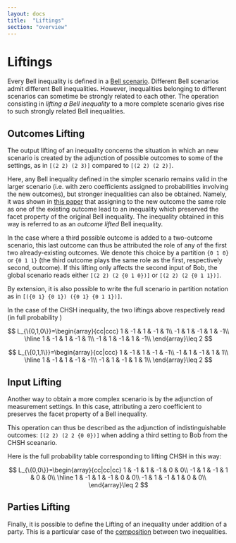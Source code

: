 ```yaml
---
layout: docs
title:  "Liftings"
section: "overview"
---
```


# Liftings

Every Bell inequality is defined in a [Bell scenario](scenario.html). Different Bell scenarios admit different Bell inequalities. However, inequalities belonging to different scenarios can sometime be strongly related to each other. The operation consisting in _lifting a Bell inequality_ to a more complete scenario gives rise to such strongly related Bell inequalities.

## Outcomes Lifting

The output lifting of an inequality concerns the situation in which an new scenario is created by the adjunction of possible outcomes to some of the settings, as in `[(2 2) (2 3)]` compared to `[(2 2) (2 2)]`.

Here, any Bell inequality defined in the simpler scenario remains valid in the larger scenario (i.e. with zero coefficients assigned to probabilities involving the new outcomes), but stronger inequalities can also be obtained. Namely, it was shown in [this paper](https://arxiv.org/abs/quant-ph/0503179) that assigning to the new outcome the same role as one of the existing outcome lead to an inequality which preserved the facet property of the original Bell inequality. The inequality obtained in this way is referred to as an _outcome lifted_ Bell inequality.

In the case where a third possible outcome is added to a two-outcome scenario, this last outcome can thus be attributed the role of any of the first two already-existing outcomes. We denote this choice by a partition `{0 1 0}` or `{0 1 1}` (the third outcome plays the same role as the first, respectively second, outcome). If this lifting only affects the second input of Bob, the global scenario reads either `[(2 2) (2 {0 1 0})]` or `[(2 2) (2 {0 1 1})]`.

By extension, it is also possible to write the full scenario in partition notation as in `[({0 1} {0 1}) ({0 1} {0 1 1})]`.

In the case of the CHSH inequality, the two liftings above respectively read (in full probability )

$$
L_{\{0,1,0\}}=\begin{array}{cc|ccc}
1 & -1 & 1 & -1 & 1\\
-1 & 1 & -1 & 1 & -1\\
\hline
1 & -1 & 1 & -1 & 1\\
-1 & 1 & -1 & 1 & -1\\
\end{array}\leq 2
$$

$$
L_{\{0,1,1\}}=\begin{array}{cc|ccc}
1 & -1 & 1 & -1 & -1\\
-1 & 1 & -1 & 1 & 1\\
\hline
1 & -1 & 1 & -1 & -1\\
-1 & 1 & -1 & 1 & 1\\
\end{array}\leq 2
$$

## Input Lifting

Another way to obtain a more complex scenario is by the adjunction of measurement settings. In this case, attributing a zero coefficient to preserves the facet property of a Bell inequality.

This operation can thus be described as the adjunction of indistinguishable outcomes: `[(2 2) (2 2 {0 0})]` when adding a third setting to Bob from the CHSH sceanario.

Here is the full probability table corresponding to lifting CHSH in this way:

$$
L_{\{0,0\}}=\begin{array}{cc|cc|cc}
1 & -1 & 1 & -1 & 0 & 0\\
-1 & 1 & -1 & 1 & 0 & 0\\
\hline
1 & -1 & 1 & -1 & 0 & 0\\
-1 & 1 & -1 & 1 & 0 & 0\\
\end{array}\leq 2
$$

## Parties Lifting

Finally, it is possible to define the Lifting of an inequality under addition of a party. This is a particular case of the [composition](products.html) between two inequalities.

